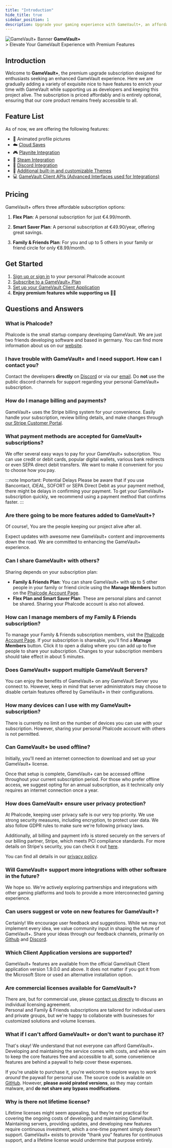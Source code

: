```yaml
---
title: "Introduction"
hide_title: true
sidebar_position: 1
description: Upgrade your gaming experience with GameVault+, an affordable premium add-on that brings exclusive nice-to-have features to enhance your GameVault application. Support our development team while enjoying the premium features.
---
```


<div class="gamevault-plus-banner" >
    <img src="/img/gamevault-plus.png" alt="GameVault+ Banner"/>
    <strong>GameVault+</strong>
</div>
> Elevate Your GameVault Experience with Premium Features

## Introduction

Welcome to **GameVault+**, the premium upgrade subscription designed for enthusiasts seeking an enhanced GameVault experience. Here we are gradually adding a variety of exquisite nice to have features to enrich your time with GameVault while supporting us as developers and keeping this project alive. The subscription is priced affordably and is entirely optional, ensuring that our core product remains freely accessible to all.

## Feature List

As of now, we are offering the following features:

- 📸 Animated profile pictures
- ☁️ [Cloud Saves](./cloud-saves.md)
- 🎮 [Playnite Integration](./integrations/playnite.md)
- 🚂 [Steam Integration](./integrations/steam.md)
- 💬 [Discord Integration](./integrations/discord.md)
- 🎨 [Additional built-in and customizable Themes](./themes.md)
- 💻 [GameVault Client APIs (Advanced Interfaces used for Integrations)](./client-apis.md)

## Pricing

GameVault+ offers three affordable subscription options:

1. **Flex Plan**: A personal subscription for just €4.99/month.

2. **Smart Saver Plan**: A personal subscription at €49.90/year, offering great savings.

3. **Family & Friends Plan**: For you and up to 5 others in your family or friend circle for only €8.99/month.

## Get Started

1. [Sign up or sign in](https://phalco.de/account/login) to your personal Phalcode account
2. [Subscribe to a GameVault+ Plan](https://phalco.de/products/gamevault-plus/checkout)
3. [Set up your GameVault Client Application](/docs/gamevault-plus/client-setup)
4. **Enjoy premium features while supporting us 🥳💃**

## Questions and Answers

### What is Phalcode?

Phalcode is the small startup company developing GameVault. We are just two friends developing software and based in germany. You can find more information about us on our [website](https://phalco.de).

### I have trouble with GameVault+ and I need support. How can I contact you?

Contact the developers **directly** on [Discord](https://discord.gg/NEdNen2dSu) or via our [email](mailto:contact@phalco.de). Do **not** use the public discord channels for support regarding your personal GameVault+ subscription.

### How do I manage billing and payments?

GameVault+ uses the Stripe billing system for your convenience. Easily handle your subscription, review billing details, and make changes through [our Stripe Customer Portal](https://billing.stripe.com/p/login/7sI9B10uP6kj36M000).

### What payment methods are accepted for GameVault+ subscriptions?

We offer several easy ways to pay for your GameVault+ subscription. You can use credit or debit cards, popular digital wallets, various bank redirects or even SEPA direct debit transfers. We want to make it convenient for you to choose how you pay.

:::note Important: Potential Delays
Please be aware that if you use Bancontact, iDEAL, SOFORT or SEPA Direct Debit as your payment method, there might be delays in confirming your payment. To get your GameVault+ subscription quickly, we recommend using a payment method that confirms faster.
:::

### Are there going to be more features added to GameVault+?

Of course!, You are the people keeping our project alive after all.

Expect updates with awesome new GameVault+ content and improvements down the road. We are committed to enhancing the GameVault+ experience.

### Can I share GameVault+ with others?

Sharing depends on your subscription plan:

- **Family & Friends Plan**: You can share GameVault+ with up to 5 other people in your family or friend circle using the **Manage Members** button on the [Phalcode Account Page](https://phalco.de/account).
- **Flex Plan and Smart Saver Plan**: These are personal plans and cannot be shared. Sharing your Phalcode account is also not allowed.

### How can I manage members of my Family & Friends subscription?

To manage your Family & Friends subscription members, visit the [Phalcode Account Page](https://phalco.de/account). If your subscription is shareable, you'll find a **Manage Members** button. Click it to open a dialog where you can add up to five people to share your subscription. Changes to your subscription members should take effect in about 5 minutes.

### Does GameVault+ support multiple GameVault Servers?

You can enjoy the benefits of GameVault+ on any GameVault Server you connect to. However, keep in mind that server administrators may choose to disable certain features offered by GameVault+ in their configurations.

### How many devices can I use with my GameVault+ subscription?

There is currently no limit on the number of devices you can use with your subscription. However, sharing your personal Phalcode account with others is not permitted.

### Can GameVault+ be used offline?

Initially, you'll need an internet connection to download and set up your GameVault+ license.

Once that setup is complete, GameVault+ can be accessed offline throughout your current subscription period. For those who prefer offline access, we suggest opting for an annual subscription, as it technically only requires an internet connection once a year.

### How does GameVault+ ensure user privacy protection?

At Phalcode, keeping user privacy safe is our very top priority. We use strong security measures, including encryption, to protect user data. We also follow GDPR rules to make sure we're following privacy laws.

Additionally, all billing and payment info is stored securely on the servers of our billing partner, Stripe, which meets PCI compliance standards. For more details on Stripe's security, you can check it out [here](https://docs.stripe.com/security).

You can find all details in our [privacy policy](https://phalco.de/privacy).

### Will GameVault+ support more integrations with other software in the future?

We hope so. We're actively exploring partnerships and integrations with other gaming platforms and tools to provide a more interconnected gaming experience.

### Can users suggest or vote on new features for GameVault+?

Certainly! We encourage user feedback and suggestions. While we may not implement every idea, we value community input in shaping the future of GameVault+. Share your ideas through our feedback channels, primarily on [Github](https://github.com/Phalcode/gamevault-app/issues) and [Discord](https://discord.gg/NEdNen2dSu).

### Which Client Application versions are supported?

GameVault+ features are available from the official GameVault Client application version 1.9.0.0 and above. It does not matter if you got it from the Microsoft Store or used an alternative installation option.

### Are commercial licenses available for GameVault+?

There are, but for commercial use, please [contact us directly](mailto:contact@phalco.de) to discuss an individual licensing agreement.  
Personal and Family & Friends subscriptions are tailored for individual users and private groups, but we're happy to collaborate with businesses for customized solutions and volume licenses.

### What if I can't afford GameVault+ or don't want to purchase it?

That's okay! We understand that not everyone can afford GameVault+. Developing and maintaining the service comes with costs, and while we aim to keep the core features free and accessible to all, some convenience features are behind a paywall to help cover these expenses.

If you're unable to purchase it, you're welcome to explore ways to _work around_ the paywall for personal use. The source code is available on [GitHub](https://github.com/Phalcode/gamevault-app). However, **please avoid pirated versions**, as they may contain malware, and **do not share any bypass modifications**.

### Why is there not lifetime license?

Lifetime licenses might seem appealing, but they’re not practical for covering the ongoing costs of developing and maintaining GameVault. Maintaining servers, providing updates, and developing new features require continuous investment, which a one-time payment simply doesn’t support. GameVault+ exists to provide "thank you" features for continuous support, and a lifetime license would undermine that purpose entirely.
